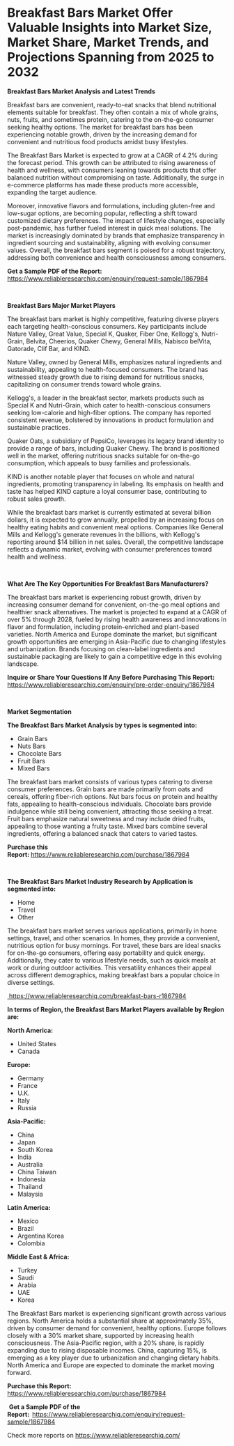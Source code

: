 <p><h1>Breakfast Bars Market Offer Valuable Insights into Market Size, Market Share, Market Trends, and Projections Spanning from 2025 to 2032</h1></p><p><strong>Breakfast Bars Market Analysis and Latest Trends</strong></p>
<p><p>Breakfast bars are convenient, ready-to-eat snacks that blend nutritional elements suitable for breakfast. They often contain a mix of whole grains, nuts, fruits, and sometimes protein, catering to the on-the-go consumer seeking healthy options. The market for breakfast bars has been experiencing notable growth, driven by the increasing demand for convenient and nutritious food products amidst busy lifestyles.</p><p>The Breakfast Bars Market is expected to grow at a CAGR of 4.2% during the forecast period. This growth can be attributed to rising awareness of health and wellness, with consumers leaning towards products that offer balanced nutrition without compromising on taste. Additionally, the surge in e-commerce platforms has made these products more accessible, expanding the target audience.</p><p>Moreover, innovative flavors and formulations, including gluten-free and low-sugar options, are becoming popular, reflecting a shift toward customized dietary preferences. The impact of lifestyle changes, especially post-pandemic, has further fueled interest in quick meal solutions. The market is increasingly dominated by brands that emphasize transparency in ingredient sourcing and sustainability, aligning with evolving consumer values. Overall, the breakfast bars segment is poised for a robust trajectory, addressing both convenience and health consciousness among consumers.</p></p>
<p><strong>Get a Sample PDF of the Report:&nbsp;</strong> <a href="https://www.reliableresearchiq.com/enquiry/request-sample/1867984?utm_campaign=1743&utm_medium=2&utm_source=Github&utm_content=ia&utm_term=28022025&utm_id=breakfast-bars">https://www.reliableresearchiq.com/enquiry/request-sample/1867984</a></p>
<p>&nbsp;</p>
<p><strong>Breakfast Bars Major Market Players</strong></p>
<p><p>The breakfast bars market is highly competitive, featuring diverse players each targeting health-conscious consumers. Key participants include Nature Valley, Great Value, Special K, Quaker, Fiber One, Kellogg's, Nutri-Grain, Belvita, Cheerios, Quaker Chewy, General Mills, Nabisco belVita, Gatorade, Clif Bar, and KIND.</p><p>Nature Valley, owned by General Mills, emphasizes natural ingredients and sustainability, appealing to health-focused consumers. The brand has witnessed steady growth due to rising demand for nutritious snacks, capitalizing on consumer trends toward whole grains.</p><p>Kellogg's, a leader in the breakfast sector, markets products such as Special K and Nutri-Grain, which cater to health-conscious consumers seeking low-calorie and high-fiber options. The company has reported consistent revenue, bolstered by innovations in product formulation and sustainable practices.</p><p>Quaker Oats, a subsidiary of PepsiCo, leverages its legacy brand identity to provide a range of bars, including Quaker Chewy. The brand is positioned well in the market, offering nutritious snacks suitable for on-the-go consumption, which appeals to busy families and professionals.</p><p>KIND is another notable player that focuses on whole and natural ingredients, promoting transparency in labeling. Its emphasis on health and taste has helped KIND capture a loyal consumer base, contributing to robust sales growth.</p><p>While the breakfast bars market is currently estimated at several billion dollars, it is expected to grow annually, propelled by an increasing focus on healthy eating habits and convenient meal options. Companies like General Mills and Kellogg's generate revenues in the billions, with Kellogg's reporting around $14 billion in net sales. Overall, the competitive landscape reflects a dynamic market, evolving with consumer preferences toward health and wellness.</p></p>
<p>&nbsp;</p>
<p><strong>What Are The Key Opportunities For Breakfast Bars Manufacturers?</strong></p>
<p><p>The breakfast bars market is experiencing robust growth, driven by increasing consumer demand for convenient, on-the-go meal options and healthier snack alternatives. The market is projected to expand at a CAGR of over 5% through 2028, fueled by rising health awareness and innovations in flavor and formulation, including protein-enriched and plant-based varieties. North America and Europe dominate the market, but significant growth opportunities are emerging in Asia-Pacific due to changing lifestyles and urbanization. Brands focusing on clean-label ingredients and sustainable packaging are likely to gain a competitive edge in this evolving landscape.</p></p>
<p><strong>Inquire or Share Your Questions If Any Before Purchasing This Report:</strong> <a href="https://www.reliableresearchiq.com/enquiry/pre-order-enquiry/1867984?utm_campaign=1743&utm_medium=2&utm_source=Github&utm_content=ia&utm_term=28022025&utm_id=breakfast-bars">https://www.reliableresearchiq.com/enquiry/pre-order-enquiry/1867984</a></p>
<p>&nbsp;</p>
<p><strong>Market Segmentation</strong></p>
<p><strong>The Breakfast Bars Market Analysis by types is segmented into:</strong></p>
<p><ul><li>Grain Bars</li><li>Nuts Bars</li><li>Chocolate Bars</li><li>Fruit Bars</li><li>Mixed Bars</li></ul></p>
<p><p>The breakfast bars market consists of various types catering to diverse consumer preferences. Grain bars are made primarily from oats and cereals, offering fiber-rich options. Nut bars focus on protein and healthy fats, appealing to health-conscious individuals. Chocolate bars provide indulgence while still being convenient, attracting those seeking a treat. Fruit bars emphasize natural sweetness and may include dried fruits, appealing to those wanting a fruity taste. Mixed bars combine several ingredients, offering a balanced snack that caters to varied tastes.</p></p>
<p><strong>Purchase this Report:&nbsp;</strong><a href="https://www.reliableresearchiq.com/purchase/1867984?utm_campaign=1743&utm_medium=2&utm_source=Github&utm_content=ia&utm_term=28022025&utm_id=breakfast-bars">https://www.reliableresearchiq.com/purchase/1867984</a></p>
<p>&nbsp;</p>
<p><strong>The Breakfast Bars Market Industry Research by Application is segmented into:</strong></p>
<p><ul><li>Home</li><li>Travel</li><li>Other</li></ul></p>
<p><p>The breakfast bars market serves various applications, primarily in home settings, travel, and other scenarios. In homes, they provide a convenient, nutritious option for busy mornings. For travel, these bars are ideal snacks for on-the-go consumers, offering easy portability and quick energy. Additionally, they cater to various lifestyle needs, such as quick meals at work or during outdoor activities. This versatility enhances their appeal across different demographics, making breakfast bars a popular choice in diverse settings.</p></p>
<p><a href="https://www.reliableresearchiq.com/breakfast-bars-r1867984?utm_campaign=1743&utm_medium=2&utm_source=Github&utm_content=ia&utm_term=28022025&utm_id=breakfast-bars">&nbsp;https://www.reliableresearchiq.com/breakfast-bars-r1867984</a></p>
<p><strong>In terms of Region, the Breakfast Bars Market Players available by Region are:</strong></p>
<p>
    <p> <strong> North America: </strong>
        <ul>
            <li>United States</li>
            <li>Canada</li>
        </ul>
        </p> 
    <p> <strong> Europe: </strong>
        <ul>
            <li>Germany</li>
            <li>France</li>
            <li>U.K.</li>
            <li>Italy</li>
            <li>Russia</li>
        </ul>
        </p> 
    <p> <strong> Asia-Pacific: </strong>
        <ul>
            <li>China</li>
            <li>Japan</li>
            <li>South Korea</li>
            <li>India</li>
            <li>Australia</li>
            <li>China Taiwan</li>
            <li>Indonesia</li>
            <li>Thailand</li>
            <li>Malaysia</li>
        </ul>
        </p> 
    <p> <strong> Latin America: </strong>
        <ul>
            <li>Mexico</li>
            <li>Brazil</li>
            <li>Argentina Korea</li>
            <li>Colombia</li>
        </ul>
        </p> 
    <p> <strong> Middle East & Africa: </strong>
        <ul>
            <li>Turkey</li>
            <li>Saudi</li>
            <li>Arabia</li>
            <li>UAE</li>
            <li>Korea</li>
        </ul>
    </p>
    </p>
<p><p>The Breakfast Bars market is experiencing significant growth across various regions. North America holds a substantial share at approximately 35%, driven by consumer demand for convenient, healthy options. Europe follows closely with a 30% market share, supported by increasing health consciousness. The Asia-Pacific region, with a 20% share, is rapidly expanding due to rising disposable incomes. China, capturing 15%, is emerging as a key player due to urbanization and changing dietary habits. North America and Europe are expected to dominate the market moving forward.</p></p>
<p><strong>Purchase this Report: </strong><a href="https://www.reliableresearchiq.com/purchase/1867984?utm_campaign=1743&utm_medium=2&utm_source=Github&utm_content=ia&utm_term=28022025&utm_id=breakfast-bars">https://www.reliableresearchiq.com/purchase/1867984</a></p>
<p>&nbsp;<strong>Get a Sample PDF of the Report:&nbsp;&nbsp;</strong><a href="https://www.reliableresearchiq.com/enquiry/request-sample/1867984?utm_campaign=1743&utm_medium=2&utm_source=Github&utm_content=ia&utm_term=28022025&utm_id=breakfast-bars">https://www.reliableresearchiq.com/enquiry/request-sample/1867984</a></p>
<p><strong></strong></p>
<p>Check more reports on <a href="https://www.reliableresearchiq.com/?utm_campaign=1743&utm_medium=2&utm_source=Github&utm_content=ia&utm_term=28022025&utm_id=breakfast-bars">https://www.reliableresearchiq.com/</a></p>